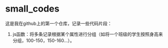 # small_codes
这是我在github上的第一个仓库，记录一些代码片段：

1. js函数：将多条记录根据某个属性进行分组（如将一个班级的学生按照身高来分组，100-150，150-160...）。
